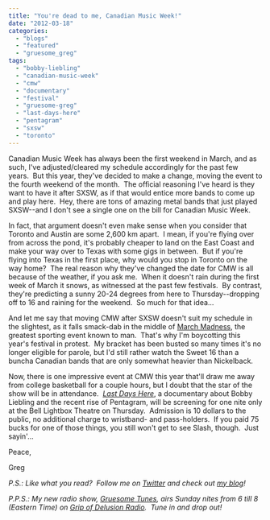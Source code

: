 ```yaml
---
title: "You're dead to me, Canadian Music Week!"
date: "2012-03-18"
categories: 
  - "blogs"
  - "featured"
  - "gruesome_greg"
tags: 
  - "bobby-liebling"
  - "canadian-music-week"
  - "cmw"
  - "documentary"
  - "festival"
  - "gruesome-greg"
  - "last-days-here"
  - "pentagram"
  - "sxsw"
  - "toronto"
---
```


Canadian Music Week has always been the first weekend in March, and as such, I've adjusted/cleared my schedule accordingly for the past few years.  But this year, they've decided to make a change, moving the event to the fourth weekend of the month.  The official reasoning I've heard is they want to have it after SXSW, as if that would entice more bands to come up and play here.  Hey, there are tons of amazing metal bands that just played SXSW--and I don't see a single one on the bill for Canadian Music Week.

In fact, that argument doesn't even make sense when you consider that Toronto and Austin are some 2,600 km apart.  I mean, if you're flying over from across the pond, it's probably cheaper to land on the East Coast and make your way over to Texas with some gigs in between.  But if you're flying into Texas in the first place, why would you stop in Toronto on the way home?  The real reason why they've changed the date for CMW is all because of the weather, if you ask me.  When it doesn't rain during the first week of March it snows, as witnessed at the past few festivals.  By contrast, they're predicting a sunny 20-24 degrees from here to Thursday--dropping off to 16 and raining for the weekend.  So much for that idea...

And let me say that moving CMW after SXSW doesn't suit my schedule in the slightest, as it falls smack-dab in the middle of [March Madness](http://gruesomeviews.com/tag/march-madness/), the greatest sporting event known to man.  That's why I'm boycotting this year's festival in protest.  My bracket has been busted so many times it's no longer eligible for parole, but I'd still rather watch the Sweet 16 than a buncha Canadian bands that are only somewhat heavier than Nickelback.

Now, there is one impressive event at CMW this year that'll draw me away from college basketball for a couple hours, but I doubt that the star of the show will be in attendance.  [_Last Days Here_](http://gruesomeviews.com/2012/03/14/betcha-didnt-know-that-the-bobby-lieblingpentagram-doc-last-days-here-is-screening-in-toronto-next-thursday/), a documentary about Bobby Liebling and the recent rise of Pentagram, will be screening for one nite only at the Bell Lightbox Theatre on Thursday.  Admission is 10 dollars to the public, no additional charge to wristband- and pass-holders.  If you paid 75 bucks for one of those things, you still won't get to see Slash, though.  Just sayin'...

Peace,

Greg

_P.S.: Like what you read?  Follow me on [Twitter](http://twitter.com/gruesomeviews) and check out [my blog](http://gruesomeviews.com/)!_

_P.P.S.: My new radio show, [Gruesome Tunes](http://gruesomeviews.com/category/music/gruesome-tunes/), airs Sunday nites from 6 till 8 (Eastern Time) on [Grip of Delusion Radio](http://www.steamingheathen.com/delusion/).  Tune in and drop out!_
